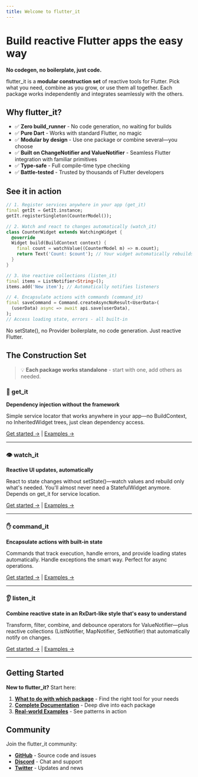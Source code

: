 ```yaml
---
title: Welcome to flutter_it
---
```


# Build reactive Flutter apps the easy way

**No codegen, no boilerplate, just code.**

flutter_it is a **modular construction set** of reactive tools for Flutter. Pick what you need, combine as you grow, or use them all together. Each package works independently and integrates seamlessly with the others.

## Why flutter_it?

- ✅ **Zero build_runner** - No code generation, no waiting for builds
- ✅ **Pure Dart** - Works with standard Flutter, no magic
- ✅ **Modular by design** - Use one package or combine several—you choose
- ✅ **Built on ChangeNotifier and ValueNotifier** - Seamless Flutter integration with familiar primitives
- ✅ **Type-safe** - Full compile-time type checking
- ✅ **Battle-tested** - Trusted by thousands of Flutter developers

## See it in action

```dart
// 1. Register services anywhere in your app (get_it)
final getIt = GetIt.instance;
getIt.registerSingleton(CounterModel());

// 2. Watch and react to changes automatically (watch_it)
class CounterWidget extends WatchingWidget {
  @override
  Widget build(BuildContext context) {
    final count = watchValue((CounterModel m) => m.count);
    return Text('Count: $count'); // Your widget automatically rebuilds on every change
  }
}

// 3. Use reactive collections (listen_it)
final items = ListNotifier<String>();
items.add('New item'); // Automatically notifies listeners

// 4. Encapsulate actions with commands (command_it)
final saveCommand = Command.createAsyncNoResult<UserData>(
  (userData) async => await api.save(userData),
);
// Access loading state, errors - all built-in
```

No setState(), no Provider boilerplate, no code generation. Just reactive Flutter.

## The Construction Set

> 💡 **Each package works standalone** - start with one, add others as needed.

### 🎯 get_it
**Dependency injection without the framework**

Simple service locator that works anywhere in your app—no BuildContext, no InheritedWidget trees, just clean dependency access.

[Get started →](/documentation/get_it/getting_started) | [Examples →](/examples/get_it/get_it)

---

### 👁️ watch_it
**Reactive UI updates, automatically**

React to state changes without setState()—watch values and rebuild only what's needed. You'll almost never need a StatefulWidget anymore. Depends on get_it for service location.

[Get started →](/documentation/watch_it/watch_it) | [Examples →](/examples/watch_it/watch_it)

---

### ✋ command_it
**Encapsulate actions with built-in state**

Commands that track execution, handle errors, and provide loading states automatically. Handle exceptions the smart way. Perfect for async operations.

[Get started →](/documentation/command_it/command_it) | [Examples →](/examples/command_it/command_it)

---

### 👂 listen_it
**Combine reactive state in an RxDart-like style that's easy to understand**

Transform, filter, combine, and debounce operators for ValueNotifier—plus reactive collections (ListNotifier, MapNotifier, SetNotifier) that automatically notify on changes.

[Get started →](/documentation/listen_it/listen_it) | [Examples →](/examples/listen_it/listen_it)

---

## Getting Started

**New to flutter_it?** Start here:

1. **[What to do with which package](/getting_started/what_to_do_with_which_package)** - Find the right tool for your needs
2. **[Complete Documentation](/documentation/overview)** - Deep dive into each package
3. **[Real-world Examples](/examples/overview)** - See patterns in action

## Community

Join the flutter_it community:

- **[GitHub](https://github.com/flutter-it)** - Source code and issues
- **[Discord](https://discord.gg/g5hUvhRz)** - Chat and support
- **[Twitter](https://x.com/ThomasBurkhartB)** - Updates and news

